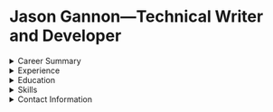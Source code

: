 # Jason Gannon—Technical Writer and Developer

<details>
<summary>Career Summary
</summary>

- Twenty years of software industry experience
- Proficient in technical documentation, information architecture, and user experiences
- Strong researcher and writer who turns complex concepts into clear, accessible language
- Skilled information architect and content strategist
- Experienced in developing API guides that simplify integration for developers of all skill levels
- Skilled in using web analytics to refine content strategy and improve user engagement on documentation sites
- Experienced in integrating interactive data visualizations into technical documentation

</details>

<details>

<summary>Experience</summary>

<details>
<summary>Senior Technical Writer | Qualtics XM | Apr 2022 - Present</summary>

- Updates to Public API documentation. Includes work in Markdown, MDX, JSX/TSX.
- Liaise between engineers and product managers, ensuring validation of technical details
- Update API specification (OAS), including descriptions, endpoints, schema.
- Help administer and update design or developer portal framework (Gatsby SSG).
- Improve documentation with tutorials, videos, and infographics, creating a more engaging user experience.
- Manage public collections in Postman, author user guides for Postman integration.
- See my work at: Qualtrics API Docs.

</details>

<details>
<summary><b>Senior Technical Writer | United Parcel Service | Sep 2023 - Feb 2024</b></summary>

- Perform API governance reviews; ensure OAS validates to OpenAPI standard.
- Update API specification (OAS) to bring into compliance with OpenAPI standard.
- Update Developer Portal documentation, Markdown, MDX, and JSX.
- Design rule set for Spectral linter; established scoring system to evaluate OAS compliance
- Lead SME interviews with domain and technical SMEs to gather project requirements
- Conduct review and editing of content, collaborating with SMEs to enhance clarity, readability, and consistency
- Support product teams during development of new APIs to ensure compliance with OpenAPI 3.1 standard.
- Develop mock-up for stakeholder review of new devportal

</details>

<details>
<summary>Senior Technical Writer | Pace Software | Sep 2021 - Sep 2023</summary>

- Design, architect, and govern RESTful APIs developement. Creating documentation that validates to Open API specification.
- Develop our Developer Portal using Redocly Portal; work to bring detailed, comprehesive information to developers
- Build diagrams and models with tools like UML, C4, mermaid.js, plantUML. Work to provide clear models of complex concepts.
- DevPortal administrator, edit API references, write business requirements documents (BRDs), technical specifications.
- Perform several Product Management tasks, including requirements gathering, writing PRDs, and BRds.
- Create both end-user and internal documentation that communicates essential information in a clear, accurate, and accessible manner.
- Use a diverse tech stack, including Azure, .NET Core, PostgreSQL, Kubernetes, React, and Kotlin.

</details>

<details>

<summary>Senior Technical Analyst | Conduent | Sep 2017 - Sep 2021</summary>

- Analyst for system owner during creation of enterprise web apps.
- Confirm system owner requirements in UAT.
- Design documentation and plan end user onboarding.
- Validated drafts of step guides in the testing environment; capture system updates.

</details>

<details>

<summary>Software Analyst | Self-Employed | Oct 2010 - Sep 2017</summary>

- Front-end development and web content: JavaScript, HTML, CSS.
- Prepared API documentation and managed CMS.
- Worked with a global team of developers, product owners, scrum masters to aid documentation.
- Client list included Hewlett Packard, EY, PwC, Nokia, Ericsson, Siemens.

</details>

<details>

<summary>Project Manager | The Korte Company</summary>

Sep 2004 - Sep 2010 | Las Vegas, Nevada Area

- Managed all phases of proposal development.
- Coordinated with subcontractors to provide budget and schedule for proposal.
- Worked with engineering team SMEs to develop project and systems descriptions.
- Built and managed department takeoff and estimating databases (MS Access).

</details>
</details>

<details>

<summary>Education</summary>

Bachelor of Arts in English Literature, Purdue University, West Lafayette, IN, May 2004

</details>

<details>

<summary>Skills</summary>

- **Programming Languages & Technologies:** .NET (C#), JavaScript, React.js, Python, SQL, Azure, PostgreSQL, Kubernetes.
- **API Tools:** Swagger, Postman, RapidAPI, Redoc, Stoplight, apiDoc.
- **Documentation Formats & Methodologies:** Markdown, HTML, CSS, DOCX, PDF, LATEX, PANDOC, XML.
- **Modeling & Diagram Tools:** UML, C4, mermaid.js, plantUML, diagrams (Python library).
- **Version Control:** Git, GitHub, GitLab.

</details>

<details>
<summary>Contact Information</summary>

Email: [jason.gannon@protonmail.com](mailto:jason.gannon@protonmail.com) | LinkedIn: [www.linkedin.com/in/jason-gannon](https://www.linkedin.com/in/jason-gannon-974890308/)

</details>

<!---
jasongannon/jasongannon is a ✨ special ✨ repository because its `README.md` (this file) appears on your GitHub profile.
You can click the Preview link to take a look at your changes.
--->
